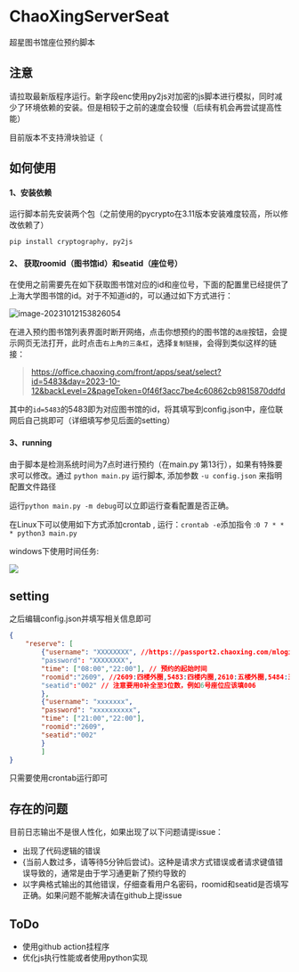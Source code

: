 # ChaoXingServerSeat
超星图书馆座位预约脚本

## 注意

请拉取最新版程序运行。新字段enc使用py2js对加密的js脚本进行模拟，同时减少了环境依赖的安装。但是相较于之前的速度会较慢（后续有机会再尝试提高性能）

目前版本不支持滑块验证（

## 如何使用
#### 1、安装依赖

运行脚本前先安装两个包（之前使用的pycrypto在3.11版本安装难度较高，所以修改依赖了） 

```bash
pip install cryptography, py2js 
```

#### 2、 获取roomid（图书馆id）和seatid（座位号）

在使用之前需要先在如下获取图书馆对应的id和座位号，下面的配置里已经提供了上海大学图书馆的id。对于不知道id的，可以通过如下方式进行：

![image-20231012153826054](https://zideapicbed.oss-cn-shanghai.aliyuncs.com/img/image-20231012153826054.png)

在进入预约图书馆列表界面时断开网络，点击你想预约的图书馆的`选座`按钮，会提示网页无法打开，此时点击`右上角的三条杠`，选择`复制链接`，会得到类似这样的链接：

> https://office.chaoxing.com/front/apps/seat/select?id=5483&day=2023-10-12&backLevel=2&pageToken=0f46f3acc7be4c60862cb9815870ddfd

其中的`id=5483`的5483即为对应图书馆的id，将其填写到config.json中，座位联网后自己挑即可（详细填写参见后面的setting）

#### 3、running

由于脚本是检测系统时间为7点时进行预约（在main.py 第13行），如果有特殊要求可以修改。通过 `python main.py` 运行脚本, 添加参数 `-u config.json` 来指明配置文件路径

运行`python main.py -m debug`可以立即运行查看配置是否正确。

在Linux下可以使用如下方式添加crontab , 运行：`crontab -e`添加指令 :`0 7 * * * python3 main.py`

windows下使用时间任务:

![](https://zideapicbed.oss-cn-shanghai.aliyuncs.com/QQ%E5%9B%BE%E7%89%8720221120213736.png)


## setting 
之后编辑config.json并填写相关信息即可
```json
{
    "reserve": [
        {"username": "XXXXXXXX", //https://passport2.chaoxing.com/mlogin?loginType=1&newversion=true&fid=&  在这个网站查看是否可以顺利登陆 
        "password": "XXXXXXXX",
        "time": ["08:00","22:00"], // 预约的起始时间
        "roomid":"2609", //2609:四楼外圈,5483:四楼内圈,2610:五楼外圈,5484:五楼内圈
        "seatid":"002" // 注意要用0补全至3位数，例如6号座位应该填006
        },
        {"username": "xxxxxxx",
        "password": "xxxxxxxxxx",
        "time": ["21:00","22:00"],
        "roomid":"2609",
        "seatid":"002"
        }
        ]
}
```
只需要使用crontab运行即可

## 存在的问题

目前日志输出不是很人性化，如果出现了以下问题请提issue：

- 出现了代码逻辑的错误
- {当前人数过多，请等待5分钟后尝试}。这种是请求方式错误或者请求键值错误导致的，通常是由于学习通更新了预约导致的
- 以字典格式输出的其他错误，仔细查看用户名密码，roomid和seatid是否填写正确。如果问题不能解决请在github上提issue

## ToDo

- 使用github action挂程序
- 优化js执行性能或者使用python实现
